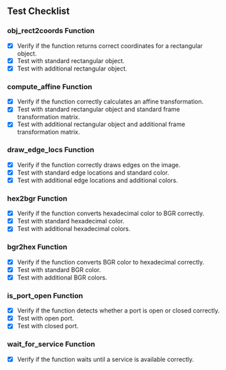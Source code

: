 
## Test Checklist

### obj_rect2coords Function

- [x] Verify if the function returns correct coordinates for a rectangular object.
- [x] Test with standard rectangular object.
- [x] Test with additional rectangular object.

### compute_affine Function

- [x] Verify if the function correctly calculates an affine transformation.
- [x] Test with standard rectangular object and standard frame transformation matrix.
- [x] Test with additional rectangular object and additional frame transformation matrix.

### draw_edge_locs Function

- [x] Verify if the function correctly draws edges on the image.
- [x] Test with standard edge locations and standard color.
- [x] Test with additional edge locations and additional colors.

### hex2bgr Function

- [x] Verify if the function converts hexadecimal color to BGR correctly.
- [x] Test with standard hexadecimal color.
- [x] Test with additional hexadecimal colors.

### bgr2hex Function

- [x] Verify if the function converts BGR color to hexadecimal correctly.
- [x] Test with standard BGR color.
- [x] Test with additional BGR colors.

### is_port_open Function

- [x] Verify if the function detects whether a port is open or closed correctly.
- [x] Test with open port.
- [x] Test with closed port.

### wait_for_service Function

- [x] Verify if the function waits until a service is available correctly.
